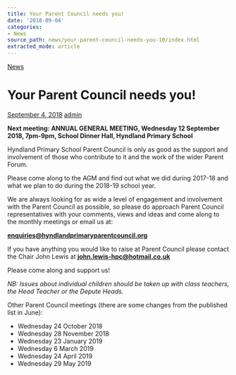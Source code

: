 ```yaml
---
title: Your Parent Council needs you!
date: '2018-09-04'
categories:
- News
source_path: news/your-parent-council-needs-you-10/index.html
extracted_mode: article
---
```

[News](category/news/)

# Your Parent Council needs you!

[September 4, 2018](news/your-parent-council-needs-you-10/) [admin](author/admin/)

**Next meeting: ANNUAL GENERAL MEETING, Wednesday 12 September 2018, 7pm-9pm, School Dinner Hall, Hyndland Primary School**

Hyndland Primary School Parent Council is only as good as the support and involvement of those who contribute to it and the work of the wider Parent Forum.

Please come along to the AGM and find out what we did during 2017-18 and what we plan to do during the 2018-19 school year.

We are always looking for as wide a level of engagement and involvement with the Parent Council as possible, so please do approach Parent Council representatives with your comments, views and ideas and come along to the monthly meetings or email us at:

[**enquiries@hyndlandprimaryparentcouncil.org**](mailto:enquiries@hyndlandprimaryparentcouncil.org)

If you have anything you would like to raise at Parent Council please contact the Chair John Lewis at&nbsp;[**john.lewis-hpc@hotmail.co.uk**](mailto:john.lewis-hpc@hotmail.co.uk)

Please come along and support us!

_NB: Issues about individual children should be taken up with class teachers, the Head Teacher or the Depute Heads._

Other Parent Council meetings (there are some changes from the published list in June):

- Wednesday 24 October 2018
- Wednesday 28 November 2018
- Wednesday 23 January 2019
- Wednesday 6 March 2019
- Wednesday 24 April 2019
- Wednesday 29 May 2019
